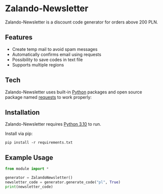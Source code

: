 # Zalando-Newsletter
Zalando-Newsletter is a discount code generator for orders above 200 PLN.

## Features
- Create temp mail to avoid spam messages
- Automatically confirms email using requests
- Possibility to save codes in text file
- Supports multiple regions

## Tech
Zalando-Newsletter uses built-in [Python](https://www.python.org) packages and open source package named [requests](https://github.com/psf/requests) to work properly:

## Installation

Zalando-Newsletter requires [Python 3.10](https://nodejs.org/) to run.

Install via pip:
```
pip install -r requirements.txt
```

## Example Usage
```py
from module import *

generator = ZalandoNewsletter()
newsletter_code = generator.generate_code("pl", True)
print(newsletter_code)
```